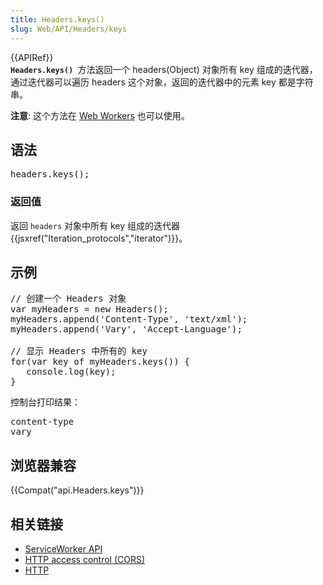 ```yaml
---
title: Headers.keys()
slug: Web/API/Headers/keys
---
```

<div>{{APIRef}}</div>

<div><code><strong>Headers.keys() </strong></code>方法返回一个 headers(Object) 对象所有 key 组成的迭代器，通过迭代器可以遍历 headers 这个对象，返回的迭代器中的元素 key 都是字符串。</div>

<div class="note">
<p><strong>注意</strong>: 这个方法在 <a href="https://developer.mozilla.org/en-US/docs/Web/API/Web_Workers_API">Web Workers</a> 也可以使用。</p>
</div>

<h2 id="语法">语法</h2>

<pre class="syntaxbox">headers.keys();</pre>

<h3 id="返回值">返回值</h3>

<p>返回 <code>headers</code> 对象中所有 key 组成的迭代器 {{jsxref("Iteration_protocols","iterator")}}。</p>

<h2 id="示例">示例</h2>

<pre class="brush: js; highlight:[7]">// 创建一个 Headers 对象
var myHeaders = new Headers();
myHeaders.append('Content-Type', 'text/xml');
myHeaders.append('Vary', 'Accept-Language');

// 显示 Headers 中所有的 key
for(var key of myHeaders.keys()) {
   console.log(key);
}
</pre>

<p>控制台打印结果：</p>

<pre>content-type
vary</pre>

<h2 id="浏览器兼容">浏览器兼容</h2>

<div>
<div class="hidden"></div>

<p>{{Compat("api.Headers.keys")}}</p>
</div>

<h2 id="相关链接">相关链接</h2>

<ul>
 <li><a href="/en-US/docs/Web/API/ServiceWorker_API">ServiceWorker API</a></li>
 <li><a href="/en-US/docs/Web/HTTP/Access_control_CORS">HTTP access control (CORS)</a></li>
 <li><a href="/en-US/docs/Web/HTTP">HTTP</a></li>
</ul>

